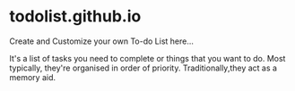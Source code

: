 # todolist.github.io
Create and Customize your own To-do List here...

It's a list of tasks you need to complete or things that you want to do. Most typically, they're organised in order of priority. Traditionally,they act as a memory aid.

